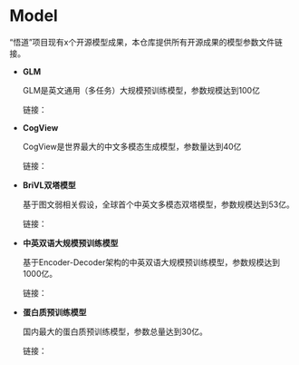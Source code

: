 # Model
“悟道”项目现有x个开源模型成果，本仓库提供所有开源成果的模型参数文件链接。

* **GLM**

  GLM是英文通用（多任务）大规模预训练模型，参数规模达到100亿

  链接：

* **CogView**

  CogView是世界最大的中文多模态生成模型，参数量达到40亿

  链接：
  
* **BriVL双塔模型**

  基于图文弱相关假设，全球首个中英文多模态双塔模型，参数规模达到53亿。
  
  链接：
  
* **中英双语大规模预训练模型**

  基于Encoder-Decoder架构的中英双语大规模预训练模型，参数规模达到1000亿。
  
  链接：
  
* **蛋白质预训练模型**

  国内最大的蛋白质预训练模型，参数总量达到30亿。
  
  链接：


